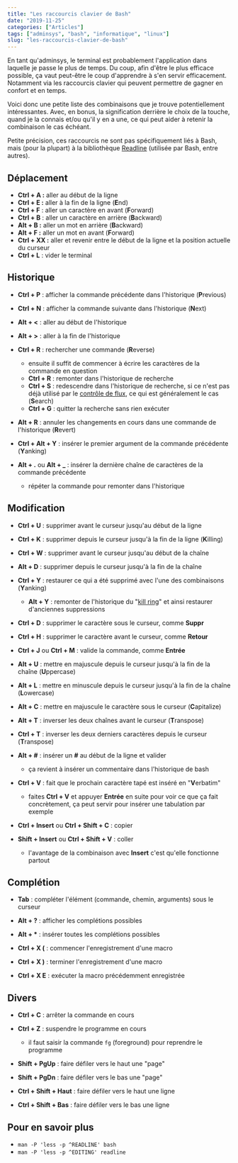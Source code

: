 ```yaml
---
title: "Les raccourcis clavier de Bash"
date: "2019-11-25"
categories: ["Articles"]
tags: ["adminsys", "bash", "informatique", "linux"]
slug: "les-raccourcis-clavier-de-bash"
---
```


En tant qu'adminsys, le terminal est probablement l'application dans laquelle je passe le plus de temps. Du coup, afin d'être le plus efficace possible, ça vaut peut-être le coup d'apprendre à s'en servir efficacement. Notamment via les raccourcis clavier qui peuvent permettre de gagner en confort et en temps.

Voici donc une petite liste des combinaisons que je trouve potentiellement intéressantes. Avec, en bonus, la signification derrière le choix de la touche, quand je la connais et/ou qu'il y en a une, ce qui peut aider à retenir la combinaison le cas échéant.

Petite précision, ces raccourcis ne sont pas spécifiquement liés à Bash, mais (pour la plupart) à la bibliothèque [Readline](https://fr.wikipedia.org/wiki/GNU_Readline) (utilisée par Bash, entre autres).

Déplacement
-----------

-   **Ctrl + A :** aller au début de la ligne
-   **Ctrl + E :** aller à la fin de la ligne (**E**nd)
-   **Ctrl + F** : aller un caractère en avant (**F**orward)
-   **Ctrl + B** : aller un caractère en arrière (**B**ackward)
-   **Alt + B :** aller un mot en arrière (**B**ackward)
-   **Alt + F :** aller un mot en avant (**F**orward)
-   **Ctrl + XX :** aller et revenir entre le début de la ligne et la position actuelle du curseur
-   **Ctrl + L** : vider le terminal

Historique
----------

-   **Ctrl + P** : afficher la commande précédente dans l'historique (**P**revious)
-   **Ctrl + N** : afficher la commande suivante dans l'historique (**N**ext)
-   **Alt + <** : aller au début de l'historique
-   **Alt + >** : aller à la fin de l'historique
-   **Ctrl + R** : rechercher une commande (**R**everse)
    -   ensuite il suffit de commencer à écrire les caractères de la commande en question
    -   **Ctrl + R** : remonter dans l'historique de recherche
    -   **Ctrl + S** : redescendre dans l'historique de recherche, si ce n'est pas déjà utilisé par le [contrôle de flux](https://coderwall.com/p/ltiqsq/disable-ctrl-s-and-ctrl-q-on-terminal), ce qui est généralement le cas (**S**earch)
    -   **Ctrl + G** : quitter la recherche sans rien exécuter

-   **Alt + R** : annuler les changements en cours dans une commande de l'historique (**R**evert)
-   **Ctrl + Alt + Y** : insérer le premier argument de la commande précédente (**Y**anking)
-   **Alt + .** ou **Alt + _** : insérer la dernière chaîne de caractères de la commande précédente
    -   répéter la commande pour remonter dans l'historique

Modification
------------

-   **Ctrl + U** : supprimer avant le curseur jusqu'au début de la ligne
-   **Ctrl + K** : supprimer depuis le curseur jusqu'à la fin de la ligne (**K**illing)
-   **Ctrl + W** : supprimer avant le curseur jusqu'au début de la chaîne
-   **Alt + D** : supprimer depuis le curseur jusqu'à la fin de la chaîne
-   **Ctrl + Y** : restaurer ce qui a été supprimé avec l'une des combinaisons (**Y**anking)
    -   **Alt + Y** : remonter de l'historique du "[kill ring](https://www.gnu.org/software/emacs/manual/html_node/emacs/Kill-Ring.html)" et ainsi restaurer d'anciennes suppressions

-   **Ctrl + D** : supprimer le caractère sous le curseur, comme **Suppr**
-   **Ctrl + H** : supprimer le caractère avant le curseur, comme **Retour**
-   **Ctrl + J** ou **Ctrl + M** : valide la commande, comme **Entrée**

-   **Alt + U** : mettre en majuscule depuis le curseur jusqu'à la fin de la chaîne (**U**ppercase)
-   **Alt + L** : mettre en minuscule depuis le curseur jusqu'à la fin de la chaîne (**L**owercase)
-   **Alt + C** : mettre en majuscule le caractère sous le curseur (**C**apitalize)

-   **Alt + T** : inverser les deux chaînes avant le curseur (**T**ranspose)
-   **Ctrl + T** : inverser les deux derniers caractères depuis le curseur (**T**ranspose)

-   **Alt + #** : insérer un **#** au début de la ligne et valider
    -   ça revient à insérer un commentaire dans l'historique de bash

-   **Ctrl + V** : fait que le prochain caractère tapé est inséré en "**V**erbatim"
    -   faites **Ctrl + V** et appuyer **Entrée** en suite pour voir ce que ça fait concrètement, ça peut servir pour insérer une tabulation par exemple

-   **Ctrl + Insert** ou **Ctrl + Shift + C** : copier
-   **Shift + Insert** ou **Ctrl + Shift + V** : coller
    -   l'avantage de la combinaison avec **Insert** c'est qu'elle fonctionne partout

Complétion
----------

-   **Tab** : compléter l'élément (commande, chemin, arguments) sous le curseur
-   **Alt + ?** : afficher les complétions possibles
-   **Alt + \*** : insérer toutes les complétions possibles

-   **Ctrl + X (** : commencer l'enregistrement d'une macro
-   **Ctrl + X )** : terminer l'enregistrement d'une macro
-   **Ctrl + X E** : exécuter la macro précédemment enregistrée

Divers
------

-   **Ctrl + C** : arrêter la commande en cours
-   **Ctrl + Z** : suspendre le programme en cours
    -   il faut saisir la commande `fg` (foreground) pour reprendre le programme

-   **Shift + PgUp** : faire défiler vers le haut une "page"
-   **Shift + PgDn** : faire défiler vers le bas une "page"
-   **Ctrl + Shift + Haut** : faire défiler vers le haut une ligne
-   **Ctrl + Shift + Bas** : faire défiler vers le bas une ligne

Pour en savoir plus
-------------------

-   `man -P 'less -p ^READLINE' bash`
-   `man -P 'less -p ^EDITING' readline`
